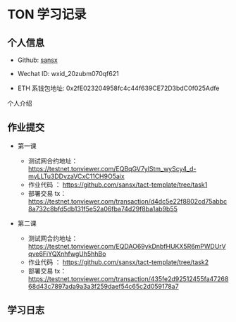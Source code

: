 # TON 学习记录

## 个人信息

- Github: [sansx](https://github.com/sansx)

- Wechat ID: wxid_20zubm070qf621

- ETH 系钱包地址: 0x2fE023204958fc4c44f639CE72D3bdC0f025Adfe

个人介绍

## 作业提交

- 第一课
  - 测试网合约地址：https://testnet.tonviewer.com/EQBqGV7ylStm_wyScy4_d-myLLTu3DDvzaVCxC11CH9O5aix
  - 作业代码 ： https://github.com/sansx/tact-template/tree/task1
  - 部署交易 tx：https://testnet.tonviewer.com/transaction/d4dc5e22f8802cd75abbc8a732c8bfd5db131f5e52a06fba74d29f8ba1ab9b55

- 第二课
  - 测试网合约地址：https://testnet.tonviewer.com/EQDAO69ykDnbfHUKX5R6mPWDUrVqve6FiYQXnhfwgUh5hhBo
  - 作业代码 ： https://github.com/sansx/tact-template/tree/task2
  - 部署交易 tx：https://testnet.tonviewer.com/transaction/435fe2d92512455fa4726868d43c7897ada9a3a3f259daef54c65c2d059178a7

## 学习日志
